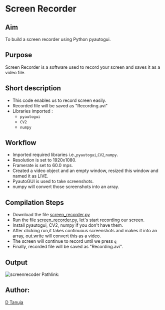 # Screen Recorder
## Aim 
To build a screen recorder using Python pyautogui.
## Purpose
Screen Recorder is a software used to record your screen and saves it as a video file.
## Short description
- This code enables us to record screen easily.
- Recorded file will be saved as "Recording.avi"
- Libraries imported :
    - `pyautogui`
    -  `CV2`
    -   `numpy`

## Workflow
- Imported required libraries i.e.,`pyautogui`,`CV2`,`numpy`.
- Resolution is set to 1920x1080.
- Framerate is set to 60.0 mps.
- Created a video object and an empty window, resized this window and named it as LIVE.
- PyautoGUI is used to take screenshots.
- numpy will convert those screenshots into an array.
## Compilation Steps
- Download the file [screen_recorder.py](https://github.com/tanujadasari/Awesome_Python_Scripts/blob/main/GUIScripts/Screen%20Recorder/screen_recorder.py)
- Run the file [screen_recorder.py](https://github.com/tanujadasari/Awesome_Python_Scripts/blob/main/GUIScripts/Screen%20Recorder/screen_recorder.py), let's start recording our screen.
- Install pyautogui, CV2, numpy if you don't have them.
- After clicking run,it takes continuous screenshots and makes it into an array, out.write will convert this as a video.
- The screen will continue to record until we press `q`
- Finally, recorded file will be saved as "Recording.avi".
## Output
![screenrecoder](https://user-images.githubusercontent.com/85128713/127743132-52b7ca0e-096b-47ec-854b-3f56c6faa215.png)
Pathlink:
## Author:
[D Tanuja](https://github.com/tanujadasari)
